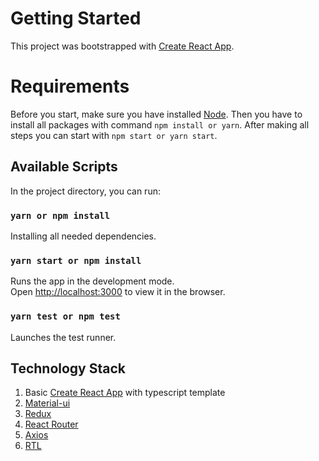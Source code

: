 # Getting Started

This project was bootstrapped with [Create React App](https://github.com/facebook/create-react-app).

# Requirements

Before you start, make sure you have installed [Node](https://nodejs.org/en/).
Then you have to install all packages with command `npm install or yarn`.
After making all steps you can start with `npm start or yarn start`.

## Available Scripts

In the project directory, you can run:

### `yarn or npm install`

Installing all needed dependencies.

### `yarn start or npm install`

Runs the app in the development mode.\
Open [http://localhost:3000](http://localhost:3000) to view it in the browser.

### `yarn test or npm test`

Launches the test runner.

## Technology Stack

1. Basic [Create React App](https://create-react-app.dev/) with typescript template
2. [Material-ui](https://material-ui.com/)
3. [Redux](https://redux.js.org/)
4. [React Router](https://reactrouter.com/)
5. [Axios](https://github.com/axios/axios)
6. [RTL](https://testing-library.com/)
